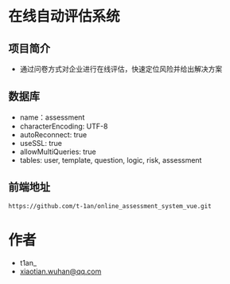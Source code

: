 # 在线自动评估系统

## 项目简介
- 通过问卷方式对企业进行在线评估，快速定位风险并给出解决方案

## 数据库
- name：assessment
- characterEncoding: UTF-8
- autoReconnect: true
- useSSL: true
- allowMultiQueries: true
- tables: user, template, question, logic, risk, assessment

## 前端地址
    https://github.com/t-1an/online_assessment_system_vue.git

# 作者
- t1an_
- xiaotian.wuhan@qq.com